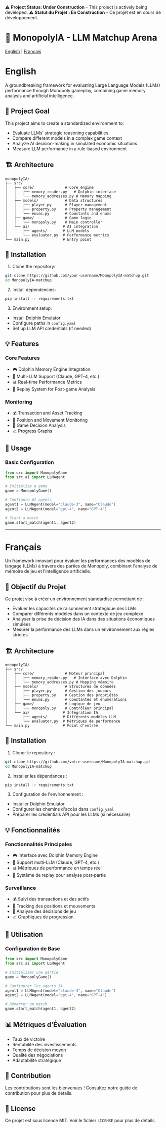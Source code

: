 ⚠️ **Project Status: Under Construction** - This project is actively being developed.
⚠️ **Statut du Projet : En Construction** - Ce projet est en cours de développement.

# 🎲 MonopolyIA - LLM Matchup Arena

[English](#english) | [Français](#français)

# English

A groundbreaking framework for evaluating Large Language Models (LLMs) performance through Monopoly gameplay, combining game memory analysis and artificial intelligence.

## 🎯 Project Goal

This project aims to create a standardized environment to:
- Evaluate LLMs' strategic reasoning capabilities
- Compare different models in a complex game context
- Analyze AI decision-making in simulated economic situations
- Measure LLM performance in a rule-based environment

## 🏗️ Architecture

```
monopolyIA/
├── src/
│   ├── core/              # Core engine
│   │   ├── memory_reader.py   # Dolphin interface
│   │   └── memory_addresses.py # Memory mapping
│   ├── models/            # Data structures
│   │   ├── player.py      # Player management
│   │   ├── property.py    # Property management
│   │   └── enums.py       # Constants and enums
│   ├── game/              # Game logic
│   │   └── monopoly.py    # Main controller
│   └── ai/               # AI integration
│       ├── agents/       # LLM models
│       └── evaluator.py  # Performance metrics
└── main.py               # Entry point
```

## 🚀 Installation

1. Clone the repository:
```bash
git clone https://github.com/your-username/MonopolyIA-matchup.git
cd MonopolyIA-matchup
```

2. Install dependencies:
```bash
pip install -r requirements.txt
```

3. Environment setup:
- Install Dolphin Emulator
- Configure paths in `config.yaml`
- Set up LLM API credentials (if needed)

## 💡 Features

### Core Features
- 🎮 Dolphin Memory Engine Integration
- 🤖 Multi-LLM Support (Claude, GPT-4, etc.)
- 📊 Real-time Performance Metrics
- 🔄 Replay System for Post-game Analysis

### Monitoring
- 💰 Transaction and Asset Tracking
- 📍 Position and Movement Monitoring
- 🎲 Game Decision Analysis
- 📈 Progress Graphs

## 🔧 Usage

### Basic Configuration
```python
from src import MonopolyGame
from src.ai import LLMAgent

# Initialize a game
game = MonopolyGame()

# Configure AI agents
agent1 = LLMAgent(model="claude-3", name="Claude")
agent2 = LLMAgent(model="gpt-4", name="GPT-4")

# Start a match
game.start_match(agent1, agent2)
```

---

# Français

Un framework innovant pour évaluer les performances des modèles de langage (LLMs) à travers des parties de Monopoly, combinant l'analyse de mémoire de jeu et l'intelligence artificielle.

## 🎯 Objectif du Projet

Ce projet vise à créer un environnement standardisé permettant de :
- Évaluer les capacités de raisonnement stratégique des LLMs
- Comparer différents modèles dans un contexte de jeu complexe
- Analyser la prise de décision des IA dans des situations économiques simulées
- Mesurer la performance des LLMs dans un environnement aux règles strictes

## 🏗️ Architecture

```
monopolyIA/
├── src/
│   ├── core/              # Moteur principal
│   │   ├── memory_reader.py   # Interface avec Dolphin
│   │   └── memory_addresses.py # Mapping mémoire
│   ├── models/            # Structures de données
│   │   ├── player.py      # Gestion des joueurs
│   │   ├── property.py    # Gestion des propriétés
│   │   └── enums.py       # Constantes et énumérations
│   ├── game/              # Logique de jeu
│   │   └── monopoly.py    # Contrôleur principal
│   └── ai/               # Intégration IA
│       ├── agents/       # Différents modèles LLM
│       └── evaluator.py  # Métriques de performance
└── main.py               # Point d'entrée
```

## 🚀 Installation

1. Cloner le repository :
```bash
git clone https://github.com/votre-username/MonopolyIA-matchup.git
cd MonopolyIA-matchup
```

2. Installer les dépendances :
```bash
pip install -r requirements.txt
```

3. Configuration de l'environnement :
- Installer Dolphin Emulator
- Configurer les chemins d'accès dans `config.yaml`
- Préparer les credentials API pour les LLMs (si nécessaire)

## 💡 Fonctionnalités

### Fonctionnalités Principales
- 🎮 Interface avec Dolphin Memory Engine
- 🤖 Support multi-LLM (Claude, GPT-4, etc.)
- 📊 Métriques de performance en temps réel
- 🔄 Système de replay pour analyse post-partie

### Surveillance
- 💰 Suivi des transactions et des actifs
- 📍 Tracking des positions et mouvements
- 🎲 Analyse des décisions de jeu
- 📈 Graphiques de progression

## 🔧 Utilisation

### Configuration de Base
```python
from src import MonopolyGame
from src.ai import LLMAgent

# Initialiser une partie
game = MonopolyGame()

# Configurer les agents IA
agent1 = LLMAgent(model="claude-3", name="Claude")
agent2 = LLMAgent(model="gpt-4", name="GPT-4")

# Démarrer un match
game.start_match(agent1, agent2)
```

## 📊 Métriques d'Évaluation

- Taux de victoire
- Rentabilité des investissements
- Temps de décision moyen
- Qualité des négociations
- Adaptabilité stratégique

## 🤝 Contribution

Les contributions sont les bienvenues ! Consultez notre guide de contribution pour plus de détails.

## 📝 License

Ce projet est sous licence MIT. Voir le fichier `LICENSE` pour plus de détails.
